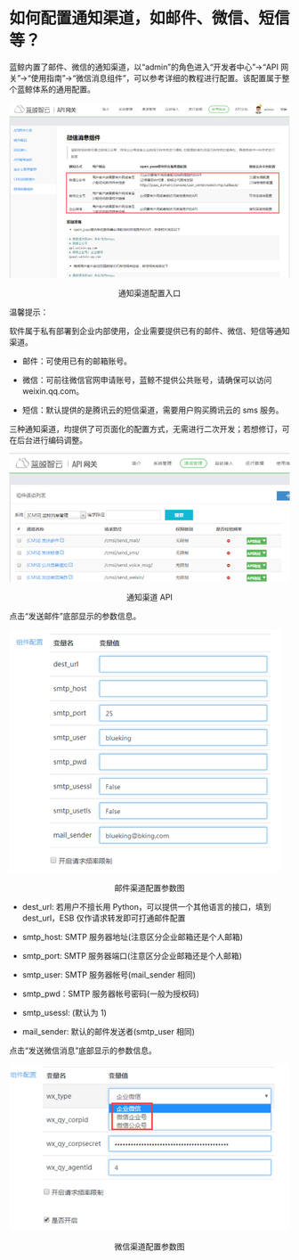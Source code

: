 # 如何配置通知渠道，如邮件、微信、短信等？

蓝鲸内置了邮件、微信的通知渠道，以“admin”的角色进入“开发者中心”->“API 网关”->“使用指南”->“微信消息组件”，可以参考详细的教程进行配置。该配置属于整个蓝鲸体系的通用配置。

![](../assets/17401.png)
<center>通知渠道配置入口</center>

温馨提示：

软件属于私有部署到企业内部使用，企业需要提供已有的邮件、微信、短信等通知渠道。

- 邮件：可使用已有的邮箱账号。

- 微信：可前往微信官网申请账号，蓝鲸不提供公共账号，请确保可以访问 weixin.qq.com。

- 短信：默认提供的是腾讯云的短信渠道，需要用户购买腾讯云的 sms 服务。

三种通知渠道，均提供了可页面化的配置方式，无需进行二次开发；若想修订，可在后台进行编码调整。

![](../assets/17402.png)
<center>通知渠道 API</center>

点击“发送邮件”底部显示的参数信息。

![](../assets/17403.png)
<center>邮件渠道配置参数图</center>

- dest_url: 若用户不擅长用 Python，可以提供一个其他语言的接口，填到 dest_url，ESB 仅作请求转发即可打通邮件配置

- smtp_host: SMTP 服务器地址(注意区分企业邮箱还是个人邮箱)

- smtp_port: SMTP 服务器端口(注意区分企业邮箱还是个人邮箱)

- smtp_user: SMTP 服务器帐号(mail_sender 相同)

- smtp_pwd：SMTP 服务器帐号密码(一般为授权码)

- smtp_usessl: (默认为 1)

- mail_sender: 默认的邮件发送者(smtp_user 相同)

点击“发送微信消息”底部显示的参数信息。

![](../assets/17404.png)
<center>微信渠道配置参数图</center>
